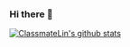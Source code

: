 ### Hi there 👋

[![ClassmateLin's github stats](https://github-readme-stats.vercel.app/api?username=ClassmateLin)](https://github.com/anuraghazra/github-readme-stats)
